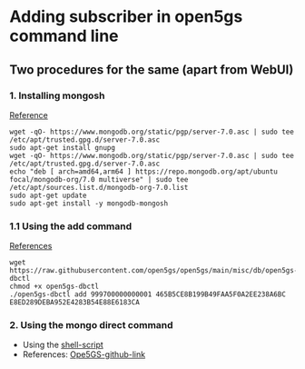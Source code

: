 # Adding subscriber in open5gs command line

## Two procedures for the same (apart from WebUI)

### 1. Installing mongosh
[Reference](https://www.mongodb.com/docs/mongodb-shell/install/)
```
wget -qO- https://www.mongodb.org/static/pgp/server-7.0.asc | sudo tee /etc/apt/trusted.gpg.d/server-7.0.asc
sudo apt-get install gnupg
wget -qO- https://www.mongodb.org/static/pgp/server-7.0.asc | sudo tee /etc/apt/trusted.gpg.d/server-7.0.asc
echo "deb [ arch=amd64,arm64 ] https://repo.mongodb.org/apt/ubuntu focal/mongodb-org/7.0 multiverse" | sudo tee /etc/apt/sources.list.d/mongodb-org-7.0.list
sudo apt-get update
sudo apt-get install -y mongodb-mongosh
```

### 1.1 Using the add command
[References](https://himanshup.hashnode.dev/5g-sa-lab-setup-using-srsran-open5gs)
```
wget https://raw.githubusercontent.com/open5gs/open5gs/main/misc/db/open5gs-dbctl
chmod +x open5gs-dbctl
./open5gs-dbctl add 999700000000001 465B5CE8B199B49FAA5F0A2EE238A6BC E8ED289DEBA952E4283B54E88E6183CA
```

### 2. Using the mongo direct command
* Using the [shell-script](https://raw.githubusercontent.com/panyogesh/integration-magma/main/info_open5gs/subscriber_script.sh)
* References: [Ope5GS-github-link](https://github.com/open5gs/open5gs/issues/2061)
